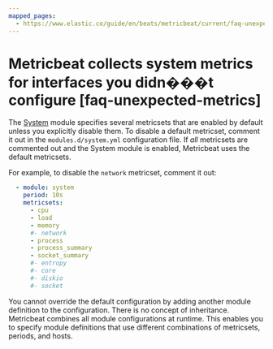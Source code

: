 ```yaml
---
mapped_pages:
  - https://www.elastic.co/guide/en/beats/metricbeat/current/faq-unexpected-metrics.html
---
```


# Metricbeat collects system metrics for interfaces you didn���t configure [faq-unexpected-metrics]

The [System](/reference/metricbeat/metricbeat-module-system.md) module specifies several metricsets that are enabled by default unless you explicitly disable them. To disable a default metricset, comment it out in the `modules.d/system.yml` configuration file. If *all* metricsets are commented out and the System module is enabled, Metricbeat uses the default metricsets.

For example, to disable the `network` metricset, comment it out:

```yaml
  - module: system
    period: 10s
    metricsets:
      - cpu
      - load
      - memory
      #- network
      - process
      - process_summary
      - socket_summary
      #- entropy
      #- core
      #- diskio
      #- socket
```

You cannot override the default configuration by adding another module definition to the configuration. There is no concept of inheritance. Metricbeat combines all module configurations at runtime. This enables you to specify module definitions that use different combinations of metricsets, periods, and hosts.

